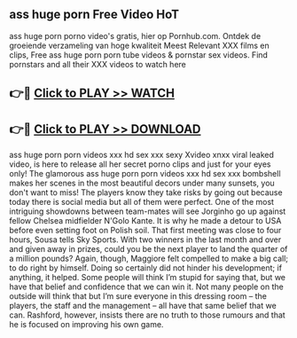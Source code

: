 ## ass huge porn Free Video HoT 

ass huge porn porno video's gratis, hier op Pornhub.com. Ontdek de groeiende verzameling van hoge kwaliteit Meest Relevant XXX films en clips,
Free ass huge porn porn tube videos & pornstar sex videos. Find pornstars and all their XXX videos to watch here


## 👉🔴 [Click to PLAY >> WATCH](http://us.freeplayer.one?title=ass_huge_porn&ref=16D)

## 👉🔴 [Click to PLAY >> DOWNLOAD](http://us.freeplayer.one?title=ass_huge_porn&ref=16D)


ass huge porn porn videos xxx hd sex xxx sexy Xvideo xnxx viral leaked video, is here to release all her secret porno clips and just for your eyes only! The glamorous ass huge porn porn videos xxx hd sex xxx bombshell makes her scenes in the most beautiful decors under many sunsets, you don't want to miss! The players know they take risks by going out because today there is social media but all of them were perfect. One of the most intriguing showdowns between team-mates will see Jorginho go up against fellow Chelsea midfielder N'Golo Kante. It is why he made a detour to USA before even setting foot on Polish soil. That first meeting was close to four hours, Sousa tells Sky Sports. With two winners in the last month and over and given away in prizes, could you be the next player to land the quarter of a million pounds? Again, though, Maggiore felt compelled to make a big call; to do right by himself. Doing so certainly did not hinder his development; if anything, it helped. Some people will think I’m stupid for saying that, but we have that belief and confidence that we can win it. Not many people on the outside will think that but I’m sure everyone in this dressing room – the players, the staff and the management – all have that same belief that we can. Rashford, however, insists there are no truth to those rumours and that he is focused on improving his own game.